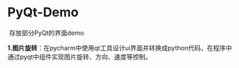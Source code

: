 # PyQt-Demo
​	存放部分PyQt的界面demo



**1.图片旋转**：在pycharm中使用qt工具设计ui界面并转换成python代码，在程序中通过pyqt中组件实现图片旋转、方向、速度等控制。
